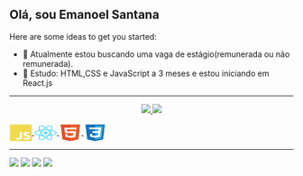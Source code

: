 ## Olá, sou Emanoel Santana

Here are some ideas to get you started:

- 🔭 Atualmente estou buscando uma vaga de estágio(remunerada ou não remunerada).
- 🌱 Estudo: HTML,CSS e JavaScript a 3 meses e estou iniciando em React.js
<hr>
<div align="center">
  <a href="https://github.com/EmanoelSantSerra">
  <img height="180em" src="https://github-readme-stats.vercel.app/api?username=EmanoelSantSerra&show_icons=true&theme=dark&include_all_commits=true&count_private=true"/>
  <img height="180em" src="https://github-readme-stats.vercel.app/api/top-langs/?username=EmanoelSantSerra&layout=compact&langs_count=7&theme=dark"/>
</div>
  <div style="display: inline_block"><br>
  <img align="center" alt="Emanoel-js" height="30" width="40" src="https://raw.githubusercontent.com/devicons/devicon/master/icons/javascript/javascript-plain.svg">
  <img align="center" alt="Emanoel-React" height="30" width="40" src="https://raw.githubusercontent.com/devicons/devicon/master/icons/react/react-original.svg">
  <img align="center" alt="Emanoel-HTML" height="30" width="40" src="https://raw.githubusercontent.com/devicons/devicon/master/icons/html5/html5-original.svg">
  <img align="center" alt="Emanoel-CSS" height="30" width="40" src="https://raw.githubusercontent.com/devicons/devicon/master/icons/css3/css3-original.svg">
</div>
<hr>
  <div> 
  <a href="https://instagram.com/emanoel_sant70" target="_blank"><img src="https://img.shields.io/badge/-Instagram-%23E4405F?style=for-the-badge&logo=instagram&logoColor=white" target="_blank"></a>
 <a href="https://discord.gg/emanoel90#3195" target="_blank"><img src="https://img.shields.io/badge/Discord-7289DA?style=for-the-badge&logo=discord&logoColor=white" target="_blank"></a> 
  <a href = "mailto:emanoelsantana232@gmail.com"><img src="https://img.shields.io/badge/-Gmail-%23333?style=for-the-badge&logo=gmail&logoColor=white" target="_blank"></a>
  <a href="https://www.linkedin.com/in/emanoel-santana-serra-2bbb23223/" target="_blank"><img src="https://img.shields.io/badge/-LinkedIn-%230077B5?style=for-the-badge&logo=linkedin&logoColor=white" target="_blank"></a>
  </div>  
